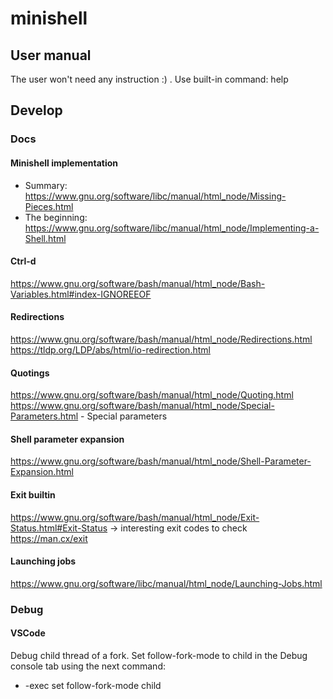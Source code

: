 # minishell

## User manual
The user won't need any instruction :) . Use built-in command: help

## Develop
### Docs
#### Minishell implementation
* Summary: https://www.gnu.org/software/libc/manual/html_node/Missing-Pieces.html
* The beginning: https://www.gnu.org/software/libc/manual/html_node/Implementing-a-Shell.html
#### Ctrl-d
https://www.gnu.org/software/bash/manual/html_node/Bash-Variables.html#index-IGNOREEOF
#### Redirections
https://www.gnu.org/software/bash/manual/html_node/Redirections.html
https://tldp.org/LDP/abs/html/io-redirection.html
#### Quotings
https://www.gnu.org/software/bash/manual/html_node/Quoting.html
https://www.gnu.org/software/bash/manual/html_node/Special-Parameters.html -  Special parameters
#### Shell parameter expansion
https://www.gnu.org/software/bash/manual/html_node/Shell-Parameter-Expansion.html
#### Exit builtin
https://www.gnu.org/software/bash/manual/html_node/Exit-Status.html#Exit-Status -> interesting exit codes to check
https://man.cx/exit
#### Launching jobs
https://www.gnu.org/software/libc/manual/html_node/Launching-Jobs.html
### Debug
#### VSCode
Debug child thread of a fork. Set follow-fork-mode to child in the Debug console tab using the next command:
* -exec set follow-fork-mode child
